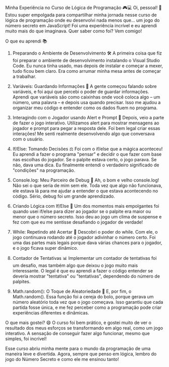 Minha Experiência no Curso de Lógica de Programação 🎮💻
Oi, pessoal! 👋 Estou super empolgada para compartilhar minha jornada nesse curso de lógica de programação onde eu desenvolvi nada menos que... um jogo do número secreto em JavaScript! Foi uma experiência incrível e eu aprendi muito mais do que imaginava. Quer saber como foi? Vem comigo!

O que eu aprendi 📚
1. Preparando o Ambiente de Desenvolvimento 🛠️
A primeira coisa que fiz foi preparar o ambiente de desenvolvimento instalando o Visual Studio Code. Eu nunca tinha usado, mas depois de instalar e começar a mexer, tudo ficou bem claro. Era como arrumar minha mesa antes de começar a trabalhar.

2. Variáveis: Guardando Informações 🧠
A gente começou falando sobre variáveis, e foi aqui que percebi o poder de guardar informações. Aprendi que variáveis são como caixinhas onde você coloca algo – um número, uma palavra – e depois usa quando precisar. Isso me ajudou a organizar meu código e entender como os dados fluem no programa.

3. Interagindo com o Jogador usando Alert e Prompt 🔮
Depois, veio a parte de fazer o jogo interativo. Utilizamos alert para mostrar mensagens ao jogador e prompt para pegar a resposta dele. Foi bem legal criar essas interações! Me senti realmente desenvolvendo algo que conversava com o usuário.

4. If/Else: Tomando Decisões ⚖️
Foi com o if/else que a mágica aconteceu! Eu aprendi a fazer o programa "pensar" e decidir o que fazer com base nas escolhas do jogador. Se o palpite estava certo, o jogo parava. Se não, dava uma dica. Eu finalmente entendi o verdadeiro significado de "condições" na programação.

5. Console.log: Meu Parceiro de Debug 👀
Ah, o bom e velho console.log! Não sei o que seria de mim sem ele. Toda vez que algo não funcionava, ele estava lá para me ajudar a entender o que estava acontecendo no código. Sério, debug foi um grande aprendizado.

6. Criando Lógica com If/Else 🚦
Um dos momentos mais empolgantes foi quando usei if/else para dizer ao jogador se o palpite era maior ou menor que o número secreto. Isso deu ao jogo um clima de suspense e fez com que eu me sentisse desafiando o jogador de verdade!

7. While: Repetindo até Acertar 🔁
Descobri o poder do while. Com ele, o jogo continuava rodando até o jogador adivinhar o número certo. Foi uma das partes mais legais porque dava várias chances para o jogador, e o jogo ficava super dinâmico.

8. Contador de Tentativas 📊
Implementar um contador de tentativas foi um desafio, mas também algo que deixou o jogo muito mais interessante. O legal é que eu aprendi a fazer o código entender se deveria mostrar "tentativa" ou "tentativas", dependendo do número de palpites.

9. Math.random(): O Toque de Aleatoriedade 🎲
E, por fim, o Math.random(). Essa função foi a cereja do bolo, porque gerava um número aleatório toda vez que o jogo começava. Isso garantiu que cada partida fosse única, e me fez perceber como a programação pode criar experiências diferentes e dinâmicas.

O que mais gostei? 😄
O curso foi bem prático, e gostei muito de ver o resultado dos meus esforços se transformando em algo real, como um jogo interativo. A sensação de conseguir fazer algo funcionar, mesmo que simples, foi incrível!

Esse curso abriu minha mente para o mundo da programação de uma maneira leve e divertida. Agora, sempre que penso em lógica, lembro do jogo do Número Secreto e como ele me ensinou tanto!

